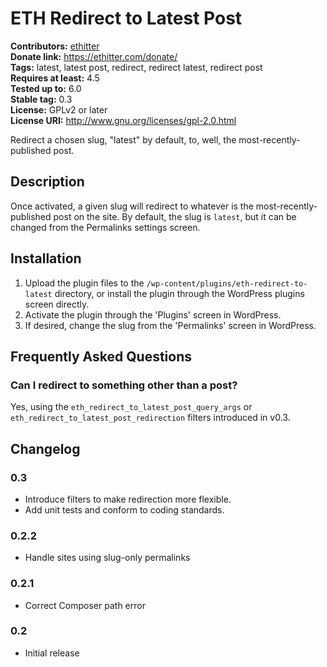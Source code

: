 # ETH Redirect to Latest Post #
**Contributors:** [ethitter](https://profiles.wordpress.org/ethitter/)  
**Donate link:** https://ethitter.com/donate/  
**Tags:** latest, latest post, redirect, redirect latest, redirect post  
**Requires at least:** 4.5  
**Tested up to:** 6.0  
**Stable tag:** 0.3  
**License:** GPLv2 or later  
**License URI:** http://www.gnu.org/licenses/gpl-2.0.html  

Redirect a chosen slug, "latest" by default, to, well, the most-recently-published post.

## Description ##

Once activated, a given slug will redirect to whatever is the most-recently-published post on the site. By default, the slug is `latest`, but it can be changed from the Permalinks settings screen.

## Installation ##

1. Upload the plugin files to the `/wp-content/plugins/eth-redirect-to-latest` directory, or install the plugin through the WordPress plugins screen directly.
1. Activate the plugin through the 'Plugins' screen in WordPress.
1. If desired, change the slug from the 'Permalinks' screen in WordPress.

## Frequently Asked Questions ##

### Can I redirect to something other than a post? ###

Yes, using the `eth_redirect_to_latest_post_query_args` or `eth_redirect_to_latest_post_redirection` filters introduced in v0.3.

## Changelog ##

### 0.3 ###
* Introduce filters to make redirection more flexible.
* Add unit tests and conform to coding standards.

### 0.2.2 ###
* Handle sites using slug-only permalinks

### 0.2.1 ###
* Correct Composer path error

### 0.2 ###
* Initial release
